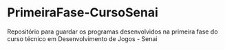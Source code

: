 # PrimeiraFase-CursoSenai
Repositório para guardar os programas desenvolvidos na primeira fase do curso técnico em Desenvolvimento de Jogos - Senai
